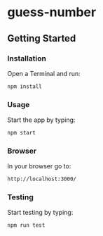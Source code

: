 # guess-number

## Getting Started

### Installation

Open a Terminal and run:

```sh
npm install
```

### Usage

Start the app by typing:

```sh
npm start
```

### Browser

In your browser go to:

```sh
http://localhost:3000/
```

### Testing

Start testing by typing:

```sh
npm run test
```
